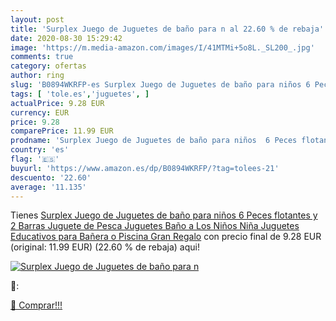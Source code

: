 ```yaml
---
layout: post
title: 'Surplex Juego de Juguetes de baño para n al 22.60 % de rebaja'
date: 2020-08-30 15:29:42
image: 'https://m.media-amazon.com/images/I/41MTMi+5o8L._SL200_.jpg'
comments: true
category: ofertas
author: ring
slug: 'B0894WKRFP-es Surplex Juego de Juguetes de baño para niños 6 Peces...'
tags: [ 'tole.es','juguetes', ]
actualPrice: 9.28 EUR
currency: EUR
price: 9.28
comparePrice: 11.99 EUR
prodname: 'Surplex Juego de Juguetes de baño para niños  6 Peces flotantes y 2 Barras Juguete de Pesca Juguetes Baño a Los Niños Niña Juguetes Educativos para Bañera o Piscina Gran Regalo'
country: 'es'
flag: '🇪🇸'
buyurl: 'https://www.amazon.es/dp/B0894WKRFP/?tag=tolees-21'
descuento: '22.60'
average: '11.135'
---
```


Tienes [Surplex Juego de Juguetes de baño para niños  6 Peces flotantes y 2 Barras Juguete de Pesca Juguetes Baño a Los Niños Niña Juguetes Educativos para Bañera o Piscina Gran Regalo](https://www.amazon.es/dp/B0894WKRFP/?tag=tolees-21) con precio final de  9.28 EUR (original: 11.99 EUR) (22.60 %  de rebaja) aqui!

[![Surplex Juego de Juguetes de baño para n](https://m.media-amazon.com/images/I/41MTMi+5o8L._SL200_.jpg)](https://www.amazon.es/dp/B0894WKRFP/?tag=tolees-21)

🔎:


[🛒 Comprar!!!](https://www.amazon.es/dp/B0894WKRFP/?tag=tolees-21)

